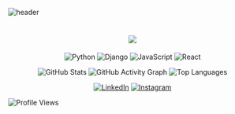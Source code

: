 <!--
**Hyeoni-729/Hyeoni-729** is a ✨ _special_ ✨ repository because its `README.md` (this file) appears on your GitHub profile.

Here are some ideas to get you started:

- 🔭 I’m currently working on ...
- 🌱 I’m currently learning ...
- 👯 I’m looking to collaborate on ...
- 🤔 I’m looking for help with ...
- 💬 Ask me about ...
- 📫 How to reach me: ...
- 😄 Pronouns: ...
- ⚡ Fun fact: ...
-->
![header](https://capsule-render.vercel.app/api?type=wave&color=auto&height=300&section=header&text=Hello%20World&fontSize=90)

<h1 align="center">
  <img src="https://readme-typing-svg.herokuapp.com/?font=Righteous&size=35&center=true&vCenter=true&width=500&height=70&duration=4000&lines=Welcome+👋;+I'm+a+Developer!;" />
</h1>

<div align="center">
  
![Python](https://img.shields.io/badge/Python-3776AB?style=for-the-badge&logo=python&logoColor=white)
![Django](https://img.shields.io/badge/Django-092E20?style=for-the-badge&logo=django&logoColor=white)
![JavaScript](https://img.shields.io/badge/JavaScript-F7DF1E?style=for-the-badge&logo=javascript&logoColor=black)
![React](https://img.shields.io/badge/React-61DAFB?style=for-the-badge&logo=react&logoColor=black)

</div>

<div align="center">
  
![GitHub Stats](https://github-readme-stats.vercel.app/api?username=yourname&show_icons=true&theme=radical)
![GitHub Activity Graph](https://github-readme-activity-graph.vercel.app/graph?username=yourname&theme=react-dark)
![Top Languages](https://github-readme-stats.vercel.app/api/top-langs/?username=yourname&layout=compact&theme=radical)

</div>

<div align="center">
  
[![LinkedIn](https://img.shields.io/badge/LinkedIn-0077B5?style=for-the-badge&logo=linkedin&logoColor=white)](https://linkedin.com/in/yourname)
[![Instagram](https://img.shields.io/badge/Instagram-E4405F?style=for-the-badge&logo=instagram&logoColor=white)](https://instagram.com/yourname)

</div>

![Profile Views](https://komarev.com/ghpvc/?username=yourname&color=brightgreen&style=flat-square)
